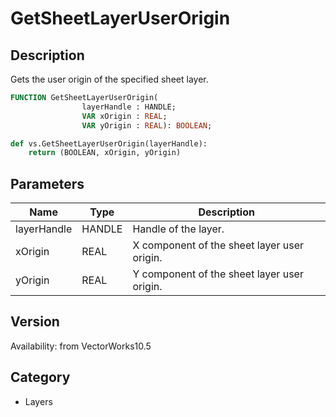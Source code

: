 # GetSheetLayerUserOrigin

## Description
Gets the user origin of the specified sheet layer.

```pascal
FUNCTION GetSheetLayerUserOrigin(
				layerHandle : HANDLE;
				VAR xOrigin : REAL;
				VAR yOrigin : REAL): BOOLEAN;
```

```python
def vs.GetSheetLayerUserOrigin(layerHandle):
    return (BOOLEAN, xOrigin, yOrigin)
```

## Parameters
|Name|Type|Description|
|---|---|---|
|layerHandle|HANDLE|Handle of the layer.|
|xOrigin|REAL|X component of the sheet layer user origin.|
|yOrigin|REAL|Y component of the sheet layer user origin.|

## Version
Availability: from VectorWorks10.5

## Category
* Layers

